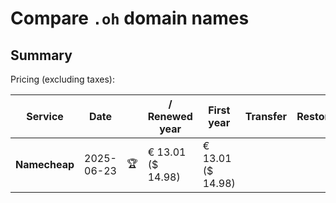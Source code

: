 # Compare `.oh` domain names

## Summary

Pricing (excluding taxes):

| Service | Date |  | / Renewed year | First year | Transfer | Restoration |
|--|--|--|--|--|--|--|
| **Namecheap** | 2025-06-23 | 🏆 | € 13.01<br>($ 14.98) | € 13.01<br>($ 14.98) |  |  |
